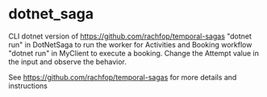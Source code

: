 # dotnet_saga

CLI dotnet version of https://github.com/rachfop/temporal-sagas
"dotnet run" in DotNetSaga to run the worker for Activities and Booking workflow
"dotnet run" in MyClient to execute a booking. Change the Attempt value in the input and observe the behavior.

See https://github.com/rachfop/temporal-sagas for more details and instructions
